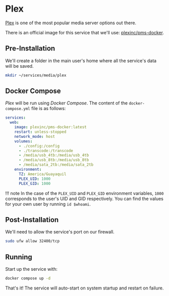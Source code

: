 # Plex

[Plex](https://plex.tv) is one of the most popular media server options out there.

There is an official image for this service that we'll use: [plexinc/pms-docker](https://hub.docker.com/r/plexinc/pms-docker/).

## Pre-Installation

We'll create a folder in the main user's home where all the service's data will be saved.

```bash
mkdir ~/services/media/plex
```

## Docker Compose

*Plex* will be run using *Docker Compose*. The content of the `docker-compose.yml` file is as follows:

```yaml
services:
  web:
    image: plexinc/pms-docker:latest
    restart: unless-stopped
    network_mode: host
    volumes:
      - ./config:/config
      - ./transcode:/transcode
      - /media/usb_4tb:/media/usb_4tb
      - /media/usb_8tb:/media/usb_8tb
      - /media/sata_2tb:/media/sata_2tb
    environment:
      TZ: America/Guayaquil
      PLEX_UID: 1000
      PLEX_GID: 1000
```

!!! note
    In the case of the `PLEX_UID` and `PLEX_GID` environment variables, `1000` corresponds to the user's UID and GID respectively. You can find the values for your own user by running `id $whoami`.

## Post-Installation

We'll need to allow the service's port on our firewall.

```bash
sudo ufw allow 32400/tcp
```

## Running

Start up the service with:

```bash
docker compose up -d
```

That's it! The service will auto-start on system startup and restart on failure.
